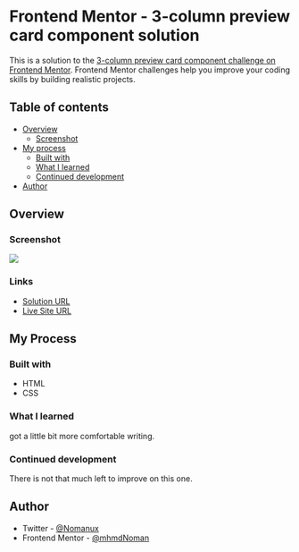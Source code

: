 # Frontend Mentor - 3-column preview card component solution

This is a solution to the [3-column preview card component challenge on Frontend Mentor](https://www.frontendmentor.io/challenges/3column-preview-card-component-pH92eAR2-). Frontend Mentor challenges help you improve your coding skills by building realistic projects. 


## Table of contents

- [Overview](#overview)
  - [Screenshot](#screenshot)
- [My process](#my-process)
  - [Built with](#built-with)
  - [What I learned](#what-i-learned)
  - [Continued development](#continued-development)
- [Author](#author)

## Overview
### Screenshot

![](https://i.postimg.cc/0QGQMq0h/screenshot-27.png)

### Links

- [Solution URL](https://www.frontendmentor.io/challenges/3column-preview-card-component-pH92eAR2-/hub)
- [Live Site URL](https://challenges-frontendmentor.netlify.app/3-column-preview-card-component/)

## My Process

### Built with

- HTML
- CSS

### What I learned

got a little bit more comfortable writing.

### Continued development

There is not that much left to improve on this one.

## Author

- Twitter - [@Nomanux](https://twitter.com/Nomanux)
- Frontend Mentor - [@mhmdNoman](https://www.frontendmentor.io/profile/mhmdNoman)